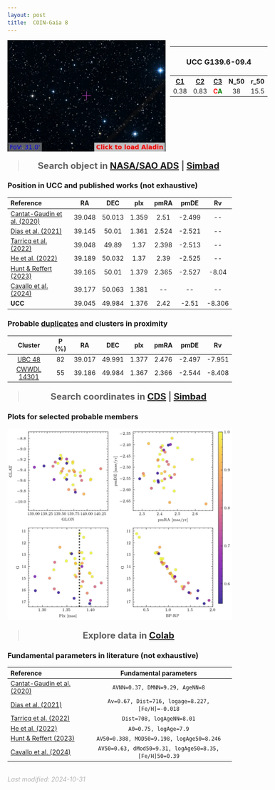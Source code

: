 ```yaml
---
layout: post
title:  COIN-Gaia 8
---
```

<div style="display: flex; justify-content: space-between; width:720px;height:250px">
<div style="text-align: center;">
<!-- WEBP image -->
<img id="myImage" src="https://raw.githubusercontent.com/ucc23/Q2N/main/plots/coingaia8_aladin.webp" alt="Clickable Image" style="width:355px;height:250px; cursor: pointer;">

<!-- Div to contain Aladin Lite viewer -->
<div id="aladin-lite-div" style="width:355px;height:250px;display:none;"></div>

<!-- Aladin Lite script (will be loaded after the image is clicked) -->
<script type="text/javascript">
// Function to load Aladin Lite after image click and hide the image
function loadAladinLiteAndHideImage() {
    // Dynamically load the Aladin Lite script
    let aladinScript = document.createElement('script');
    aladinScript.src = "https://aladin.cds.unistra.fr/AladinLite/api/v3/latest/aladin.js";
    aladinScript.charset = "utf-8";
    aladinScript.onload = function () {
        A.init.then(() => {
            let aladin = A.aladin('#aladin-lite-div', {survey:"P/DSS2/color", fov:0.517, target: "39.045 49.984"});
            // Remove the image
            document.getElementById('myImage').remove();
            // Hide the image
            //document.getElementById('myImage').style.visibility = "hidden";
            // Show the Aladin Lite viewer
            document.getElementById('aladin-lite-div').style.display = 'block';
        });
     };
    document.head.appendChild(aladinScript);
}
// Event listener for image click
document.getElementById('myImage').addEventListener('click', loadAladinLiteAndHideImage);
</script>
</div>
<!-- Left block -->

<table style="text-align: center; width:355px;height:250px;">
  <!-- Row 1 (title) -->
  <tr>
    <td colspan="5"><h3>UCC G139.6-09.4</h3></td>
  </tr>
  <!-- Row 2 -->
  <tr>
    <th><a href="https://ucc.ar/faq#what-are-the-c1-c2-and-c3-parameters" title="Photometric class">C1</a></th>
    <th><a href="https://ucc.ar/faq#what-are-the-c1-c2-and-c3-parameters" title="Density class">C2</a></th>
    <th><a href="https://ucc.ar/faq#what-are-the-c1-c2-and-c3-parameters" title="Combined class">C3</a></th>
    <th><div title="Stars with membership probability >50%">N_50</div></th>
    <th><div title="Radius that contains half the members [arcmin]">r_50</div></th>
  </tr>
  <!-- Row 3 -->
  <tr>
    <td>0.38</td>
    <td>0.83</td>
    <td><span style="color: red; font-weight: bold;">C</span><span style="color: green; font-weight: bold;">A</span></td>
    <td>38</td>
    <td>15.5</td>
  </tr>
</table>
</div>

> <p style="text-align:center; font-weight: bold; font-size:20px">Search object in <a href="https://ui.adsabs.harvard.edu/search/q=%20collection%3Aastronomy%20body%3A%22COIN-Gaia%208%22&sort=date%20desc%2C%20bibcode%20desc&p_=0" target="_blank">NASA/SAO ADS</a> | <a href="https://simbad.cds.unistra.fr/simbad/sim-id-refs?Ident=coingaia8" target="_blank">Simbad</a></p>


### Position in UCC and published works (not exhaustive)

| Reference    | RA    | DEC   | plx  | pmRA  | pmDE   |  Rv  |
| :---         | :---: | :---: | :---: | :---: | :---: | :---: |
|[Cantat-Gaudin et al. (2020)](https://ui.adsabs.harvard.edu/abs/2020A%26A...640A...1C) | 39.048 | 50.013 | 1.359 | 2.51 | -2.499 | -- |
|[Dias et al. (2021)](https://ui.adsabs.harvard.edu/abs/2021MNRAS.504..356D) | 39.145 | 50.01 | 1.361 | 2.524 | -2.521 | -- |
|[Tarricq et al. (2022)](https://ui.adsabs.harvard.edu/abs/2022A%26A...659A..59T/abstract) | 39.048 | 49.89 | 1.37 | 2.398 | -2.513 | -- |
|[He et al. (2022)](https://ui.adsabs.harvard.edu/abs/2022ApJS..262....7H/abstract) | 39.189 | 50.032 | 1.37 | 2.39 | -2.525 | -- |
|[Hunt & Reffert (2023)](https://ui.adsabs.harvard.edu/abs/2023A%26A...673A.114H/abstract) | 39.165 | 50.01 | 1.379 | 2.365 | -2.527 | -8.04 |
|[Cavallo et al. (2024)](https://ui.adsabs.harvard.edu/abs/2024AJ....167...12C/abstract) | 39.177 | 50.063 | 1.381 | -- | -- | -- |
| **UCC** |39.045 | 49.984 | 1.376 | 2.42 | -2.51 | -8.306 |


### Probable <a href="https://ucc.ar/faq#probable-duplicates" title="See FAQ for definition of proximity">duplicates</a> and clusters in proximity

| Cluster | P (%) | RA    | DEC   | plx   | pmRA  | pmDE  | Rv    |
| :---:   | :---: | :---: | :---: | :---: | :---: | :---: | :---: |
|[UBC 48](https://ucc.ar/_clusters/ubc48/)| 82 | 39.017 | 49.991 | 1.377 | 2.476 | -2.497 | -7.951 |
|[CWWDL 14301](https://ucc.ar/_clusters/cwwdl14301/)| 55 | 39.186 | 49.984 | 1.367 | 2.366 | -2.544 | -8.408 |

> <p style="text-align:center; font-weight: bold; font-size:20px">Search coordinates in <a href="https://cdsportal.u-strasbg.fr/?target=39.045,+49.984" target="_blank">CDS</a> | <a href="https://simbad.cds.unistra.fr/mobile/object_list.html?coord=39.045%2049.984&output=json&radius=5&userEntry=coingaia8" target="_blank">Simbad</a></p>

### Plots for selected probable members

![CLUSTER](https://raw.githubusercontent.com/ucc23/Q2N/main/plots/coingaia8.webp)


> <p style="text-align:center; font-weight: bold; font-size:20px">Explore data in <a href="https://colab.research.google.com/github/UCC23/Q2N/blob/master/notebooks/coingaia8.ipynb" target="_blank">Colab</a></p>


### Fundamental parameters in literature (not exhaustive)

| Reference |  Fundamental parameters |
| :---         |     :---:      |
| [Cantat-Gaudin et al. (2020)](https://ui.adsabs.harvard.edu/abs/2020A%26A...640A...1C) | `AVNN=0.37, DMNN=9.29, AgeNN=8` |
| [Dias et al. (2021)](https://ui.adsabs.harvard.edu/abs/2021MNRAS.504..356D) | `Av=0.67, Dist=716, logage=8.227, [Fe/H]=-0.018` |
| [Tarricq et al. (2022)](https://ui.adsabs.harvard.edu/abs/2022A%26A...659A..59T/abstract) | `Dist=708, logAgeNN=8.01` |
| [He et al. (2022)](https://ui.adsabs.harvard.edu/abs/2022ApJS..262....7H/abstract) | `A0=0.75, logAge=7.9` |
| [Hunt & Reffert (2023)](https://ui.adsabs.harvard.edu/abs/2023A%26A...673A.114H/abstract) | `AV50=0.388, MOD50=9.198, logAge50=8.246` |
| [Cavallo et al. (2024)](https://ui.adsabs.harvard.edu/abs/2024AJ....167...12C/abstract) | `AV50=0.63, dMod50=9.31, logAge50=8.35, [Fe/H]50=0.39` |

<br>
<font color="b3b1b1"><i>Last modified: 2024-10-31</i></font>
